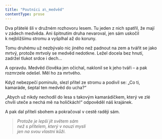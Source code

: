 ```yaml
---
title: "Poutníci a\_medvěd"
contentType: prose
---
```


<section>

Dva přátelé šli v družném rozhovoru lesem. Tu jeden z nich spatřil, že mají v zádech medvěda. Ani špitnutím druha nevaroval, jen sám uskočil k nejbližšímu stromu a vyšplhal až do koruny.

Tomu druhému už nezbývalo nic jiného než padnout na zem a tvářit se jako mrtvý, protože mrtvoly se medvěd nedotkne. Ležel docela bez hnutí, zadržel tlukot srdce i dech…

A opravdu. Medvěd člověka jen očichal, naklonil se k jeho tváři – a pak rozmrzele odešel. Měl ho za mrtvého.

Když nebezpečí pominulo, slezl přítel ze stromu a podivil se: „Co ti, kamaráde, šeptal ten medvěd do ucha?“

„Abych už nikdy nechodil do lesa s takovým kamarádíčkem, který ve zlé chvíli uteče a nechá mě na holičkách!“ odpověděl náš krajánek.

A pak dal příteli sbohem a pokračoval v cestě raději sám.

</section>

<section>

> _Protože je lepší jít světem sám  
> než s přítelem, který v nouzi myslí  
> jen na svou vlastní kůži._

</section>
